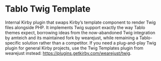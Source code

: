 # Tablo Twig Template

Internal Kirby plugin that swaps Kirby’s template component to render Twig files alongside PHP. It implements Twig support exactly the way Tablo themes expect, borrowing ideas from the now-abandoned Twig integration by amteich and its maintained fork by wearejust, while remaining a Tablo-specific solution rather than a competitor. If you need a plug-and-play Twig plugin for general Kirby projects, use the Twig Templates plugin from wearejust instead: https://plugins.getkirby.com/wearejust/twig.
